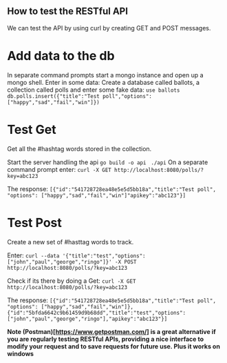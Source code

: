 
## How to test the RESTful API

We can test the API by using curl by creating GET and POST messages. 

# Add data to the db
In separate command prompts start a mongo instance and open up a mongo shell.
Enter in some data:
Create a database called ballots, a collection called polls and enter some fake data:
```use ballots```
```db.polls.insert({"title":"Test poll","options":["happy","sad","fail","win"]})```



# Test Get
Get all the #hashtag words stored in the collection.

Start the server handling the api
```go build -o api```
``` ./api```
On a separate command prompt enter:
```curl -X GET http://localhost:8080/polls/?key=abc123```

The response:
```[{"id":"541728728ea48e5e5d5bb18a","title":"Test poll", "options": ["happy","sad","fail","win"]"apikey":"abc123"}]```
             
# Test Post
Create a new set of #hasttag words to track.

Enter:
```curl --data '{"title":"test","options":["john","paul","george","ringo"]}' -X POST http://localhost:8080/polls/?key=abc123```

Check if its there by doing a Get:
```curl -X GET http://localhost:8080/polls/?key=abc123```

The response:
```[{"id":"541728728ea48e5e5d5bb18a","title":"Test poll", "options": ["happy","sad","fail","win"]}, {"id":"5bfda6642c9b61459d9b68dd","title":"test","options":["john","paul","george","ringo"],"apikey":"abc123"}]```


**Note (Postman)[https://www.getpostman.com/] is a great alternative if you are regularly testing RESTful APIs, providing a nice interface to modify your request and to save requests for future use. Plus it works on windows**